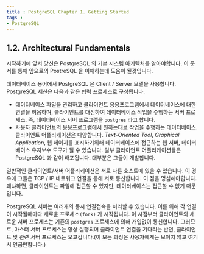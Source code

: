 ```yaml
---
title : PostgreSQL Chapter 1. Getting Started
tags :
- PostgreSQL
---
```


## 1.2. Architectural Fundamentals

시작하기에 앞서 당신은 PostgreSQL 의 기본 시스템 아키텍처를 알아야합니다. 이 문서를 통해 앞으로의 PostreSQL 을 이해하는데 도움이 될것입니다.

데이터베이스 용어에서 PostgreSQL 은 Client / Server 모델을 사용합니다. PostgreSQL 세션은 다음과 같은 협력 프로세스로 구성됩니다.

* 데이터베이스 파일을 관리하고 클라이언트 응용프로그램에서 데이터베이스에 대한 연결을 허용하며, 클라이언트를 대신하여 데이터베이스 작업을 수행하는 서버 프로세스. 즉, 데이터베이스 서버 프로그램을 `postgres` 라고 합니다.
* 사용자 클라이언트의 응용프로그램에서 원하는대로 작업을 수행하는 데이터베이스. 클라이언트 어플리케이션은 다양합니다. *Text-Oriented Tool*, *Graphical Application*, 웹 페이지를 표시하기위해 데이터베이스에 접근하는 웹 서버, 데이터베이스 유지보수 도구가 될 수 있습니다. 일부 클라이언트 어플리케이션들은 PostgreSQL 과 같이 배포됩니다. 대부분은 그들이 개발합니다.

일반적인 클라이언트/서버 어플리케이션은 서로 다른 호스트에 있을 수 있습니다. 이 경우에 그들은 TCP / IP 네트워크 연결을 통해 서로 통신합니다. 이 점을 명심해야합니다. 왜냐하면, 클라이언트는 파일에 접근할 수 있지만, 데이터베이스는 접근할 수 없기 때문입니다.

PostgreSQL 서버는 여러개의 동시 연결접속을 처리할 수 있습니다. 이를 위해 각 연결이 시작될때마다 새로운 프로세스`(fork)` 가 시작됩니다. 이 시점부터 클라이언트와 새로운 서버 프로세스는 기존의 `postgres` 프로세스에 의해 개입없이 통신합니다. 그러므로, 마스터 서버 프로세스는 항상 실행되며 클라이언트 연결을 기다리는 반면, 클라이언트 및 관련 서버 프로세스는 오고갑니다.(이 모든 과정은 사용자에게는 보이지 않고 여기서 언급만합니다.)